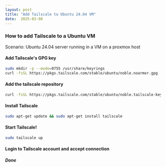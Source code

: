 ```yaml
---
layout: post
title: "Add Tailscale to Ubuntu 24.04 VM"
date:  2025-03-08
---
```


### How to add Tailscale to a Ubuntu VM

Scenario: Ubuntu 24.04 server running in a VM on a proxmox host

#### Add Tailscale's GPG key

```sh
sudo mkdir -p --mode=0755 /usr/share/keyrings
curl -fsSL https://pkgs.tailscale.com/stable/ubuntu/noble.noarmor.gpg | sudo tee /usr/share/keyrings/tailscale-archive-keyring.gpg >/dev/null
```

#### Add the tailscale repository

```sh
curl -fsSL https://pkgs.tailscale.com/stable/ubuntu/noble.tailscale-keyring.list | sudo tee /etc/apt/sources.list.d/tailscale.list
```

#### Install Tailscale

```sh
sudo apt-get update && sudo apt-get install tailscale
```

#### Start Tailscale!

```sh
sudo tailscale up
```

#### Login to Tailscale account and accept connection
##### Done